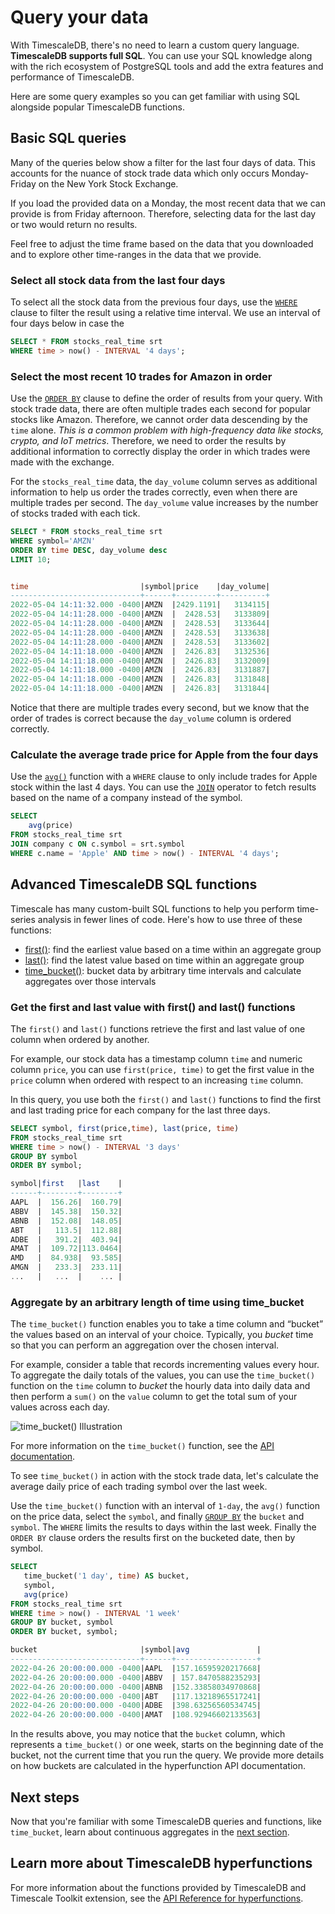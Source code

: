 # Query your data

With TimescaleDB, there's no need to learn a custom query language. **TimescaleDB
supports full SQL**. You can use your SQL knowledge along with the rich 
ecosystem of PostgreSQL tools and add the extra features and performance of
TimescaleDB.

Here are some query examples so you can get familiar with using SQL alongside
popular TimescaleDB functions.

## Basic SQL queries

<highlight type="tip">
Many of the queries below show a filter for the last four days of data. This 
accounts for the nuance of stock trade data which only occurs Monday-Friday
on the New York Stock Exchange.

If you load the provided data on a Monday, the most recent data that we can provide 
is from Friday afternoon. Therefore, selecting data for the last day or two would return
no results.

Feel free to adjust the time frame based on the data that you downloaded and to
explore other time-ranges in the data that we provide.
</highlight>

### Select all stock data from the last four days

   To select all the stock data from the previous four days, use the [`WHERE`][clause-expressions] 
   clause to filter the result using a relative time interval. We use an interval of
   four days below in case the

   ```sql
   SELECT * FROM stocks_real_time srt
   WHERE time > now() - INTERVAL '4 days';
   ```

### Select the most recent 10 trades for Amazon in order

   Use the [`ORDER BY`][order-by] clause to define the order of results from your
   query. With stock trade data, there are often multiple trades each second for
   popular stocks like Amazon. Therefore, we cannot order data descending
   by the `time` alone. _This is a common problem with high-frequency data like stocks,
   crypto, and IoT metrics_. Therefore, we need to order the results by additional information 
   to correctly display the order in which trades were made with the exchange.
   
   For the `stocks_real_time` data, the `day_volume` column serves as additional
   information to help us order the trades correctly, even when there are multiple
   trades per second. The `day_volume` value increases by the number of stocks 
   traded with each tick.

   ```sql
   SELECT * FROM stocks_real_time srt
   WHERE symbol='AMZN'
   ORDER BY time DESC, day_volume desc
   LIMIT 10;  


   time                         |symbol|price    |day_volume|
   -----------------------------+------+---------+----------+
   2022-05-04 14:11:32.000 -0400|AMZN  |2429.1191|   3134115|
   2022-05-04 14:11:28.000 -0400|AMZN  |  2428.53|   3133809|
   2022-05-04 14:11:28.000 -0400|AMZN  |  2428.53|   3133644|
   2022-05-04 14:11:28.000 -0400|AMZN  |  2428.53|   3133638|
   2022-05-04 14:11:28.000 -0400|AMZN  |  2428.53|   3133602|
   2022-05-04 14:11:18.000 -0400|AMZN  |  2426.83|   3132536|
   2022-05-04 14:11:18.000 -0400|AMZN  |  2426.83|   3132009|
   2022-05-04 14:11:18.000 -0400|AMZN  |  2426.83|   3131887|
   2022-05-04 14:11:18.000 -0400|AMZN  |  2426.83|   3131848|
   2022-05-04 14:11:18.000 -0400|AMZN  |  2426.83|   3131844|
   ```

   Notice that there are multiple trades every second, but we know that the order
   of trades is correct because the `day_volume` column is ordered correctly.

### Calculate the average trade price for Apple from the four days

   Use the [`avg()`][average] function with a `WHERE` clause
   to only include trades for Apple stock within the last 4 days. 
   You can use the [`JOIN`][join] operator to fetch results based on the name of 
   a company instead of the symbol.

   ```sql
   SELECT
       avg(price)
   FROM stocks_real_time srt
   JOIN company c ON c.symbol = srt.symbol
   WHERE c.name = 'Apple' AND time > now() - INTERVAL '4 days';
   ```


## Advanced TimescaleDB SQL functions

Timescale has many custom-built SQL functions to help you perform time-series
analysis in fewer lines of code. Here's how to use three of these functions:

 * [first()][first]: find the earliest value based on a time within an aggregate group
 * [last()][last]: find the latest value based on time within an aggregate group
 * [time_bucket()][time-bucket]: bucket data by arbitrary time intervals and calculate aggregates over those intervals

### Get the first and last value with first() and last() functions

   The `first()` and `last()` functions retrieve the first and last value of one
   column when ordered by another. 
   
   For example, our stock data has a timestamp column `time` and numeric column `price`,
   you can use `first(price, time)` to get the first value in the `price` column when ordered 
   with respect to an increasing `time` column. 

   In this query, you use both the `first()` and `last()` functions to find the 
   first and last trading price for each company for the last three days.

   ```sql
   SELECT symbol, first(price,time), last(price, time)
   FROM stocks_real_time srt
   WHERE time > now() - INTERVAL '3 days'
   GROUP BY symbol
   ORDER BY symbol;

   symbol|first   |last    |
   ------+--------+--------+
   AAPL  |  156.26|  160.79|
   ABBV  |  145.38|  150.32|
   ABNB  |  152.08|  148.05|
   ABT   |   113.5|  112.88|
   ADBE  |   391.2|  403.94|
   AMAT  |  109.72|113.0464|
   AMD   |  84.938|  93.585|
   AMGN  |   233.3|  233.11|
   ...   |   ...  |    ... |
   ```

### Aggregate by an arbitrary length of time using time_bucket

   The `time_bucket()` function enables you to take a time column and “bucket” the values 
   based on an interval of your choice. Typically, you _bucket_ time so that you can perform
   an aggregation over the chosen interval. 
   
   For example, consider a table that records incrementing values every hour. To
   aggregate the daily totals of the values, you can
   use the `time_bucket()` function on the `time` column to _bucket_ the hourly 
   data into daily data and then perform a `sum()` on the `value` column to get 
   the total sum of your values across each day. 

   <img class="main-content__illustration"
    src="https://s3.amazonaws.com/assets.timescale.com/docs/images/getting-started/time-bucket.jpg"
    alt="time_bucket() Illustration"/>

   For more information on the `time_bucket()` function, see the [API documentation][time-bucket]. 

   To see `time_bucket()` in action with the stock trade data, let's calculate
   the average daily price of each trading symbol over the last week.
   
   Use the `time_bucket()` function with an interval of `1-day`, the `avg()` 
   function on the price data, select the `symbol`, and finally [`GROUP BY`][clause-expressions]
   the `bucket` and `symbol`. The `WHERE` limits the results to days within the 
   last week. Finally the `ORDER BY` clause orders the results first on the bucketed date, 
   then by symbol. 

   ```sql
   SELECT
      time_bucket('1 day', time) AS bucket,
      symbol,
      avg(price)
   FROM stocks_real_time srt
   WHERE time > now() - INTERVAL '1 week'
   GROUP BY bucket, symbol
   ORDER BY bucket, symbol;

   bucket                       |symbol|avg               |
   -----------------------------+------+------------------+
   2022-04-26 20:00:00.000 -0400|AAPL  |157.16595920217668|
   2022-04-26 20:00:00.000 -0400|ABBV  | 157.8470588235293|
   2022-04-26 20:00:00.000 -0400|ABNB  |152.33858034970868|
   2022-04-26 20:00:00.000 -0400|ABT   |117.13218965517241|
   2022-04-26 20:00:00.000 -0400|ADBE  |398.63256560534745|
   2022-04-26 20:00:00.000 -0400|AMAT  |108.92946602133563|
   ```
   
   In the results above, you may notice that the `bucket` column, which represents
   a `time_bucket()` or one week, starts on the beginning date of the bucket, not
   the current time that you run the query. We provide more details on how buckets
   are calculated in the hyperfunction API documentation.

## Next steps
Now that you're familiar with some TimescaleDB queries and functions, like `time_bucket`, learn about
continuous aggregates in the [next section][create-cagg].

## Learn more about TimescaleDB hyperfunctions
For more information about the functions provided by TimescaleDB and Timescale Toolkit extension,
see the [API Reference for hyperfunctions](/api/:currentVersion:/hyperfunctions).




[average]: https://www.postgresql.org/docs/14/functions-aggregate.html
[filter]: https://www.postgresql.org/docs/14/sql-expressions.html#SYNTAX-AGGREGATES
[order-by]: https://www.postgresql.org/docs/current/queries-order.html
[select-keywords]: https://www.postgresql.org/docs/14/sql-select.html
[clause-expressions]: https://www.postgresql.org/docs/14/queries-table-expressions.html
[time-bucket]: /api/:currentVersion:/hyperfunctions/time_bucket
[last]: /api/:currentVersion:/hyperfunctions/last
[first]: /api/:currentVersion:/hyperfunctions/first
[date-trunc]: https://www.postgresql.org/docs/current/functions-datetime.html
[create-cagg]: /getting-started/create-cagg/
[join]: https://www.postgresql.org/docs/current/tutorial-join.html
